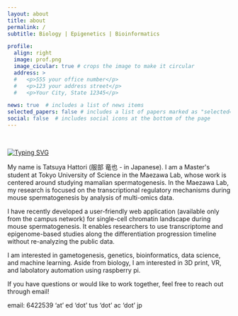 ```yaml
---
layout: about
title: about
permalink: /
subtitle: Biology | Epigenetics | Bioinformatics

profile:
  align: right
  image: prof.png
  image_cicular: true # crops the image to make it circular
  address: >
  #   <p>555 your office number</p>
  #   <p>123 your address street</p>
  #   <p>Your City, State 12345</p>

news: true  # includes a list of news items
selected_papers: false # includes a list of papers marked as "selected={true}"
social: false  # includes social icons at the bottom of the page
---
```


<br>

[![Typing SVG](https://readme-typing-svg.herokuapp.com?font=Signika+Negative&size=30&pause=2000&color=42B959&width=435&lines=Hi%2C+there!+👋)](https://git.io/typing-svg)

My name is Tatsuya Hattori (服部 竜也 - in Japanese). I am a Master's student at Tokyo University of Science in the Maezawa Lab, whose work is centered around studying mamalian spermatogenesis. In the Maezawa Lab, my research is focused on the transcriptional regulatory mechanisms during mouse spermatogenesis by analysis of multi-omics data.

I have recently developed a user-friendly web application (available only from the campus network) for single-cell chromatin landscape during mouse spermatogenesis. It enables researchers to use transcriptome and epigenome-based studies along the differentiation progression timeline without re-analyzing the public data.

I am interested in gametogenesis, genetics, bioinformatics, data science, and machine learning. Aside from biology, I am interested in 3D print, VR, and labolatory automation using raspberry pi.

If you have questions or would like to work together, feel free to reach out through email!

email: 6422539 ‘at’ ed ‘dot’ tus ‘dot’ ac ‘dot’ jp

<br>